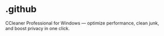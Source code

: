 # .github
CCleaner Professional for Windows — optimize performance, clean junk, and boost privacy in one click.
